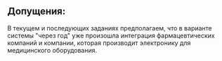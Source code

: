 ## Допущения:
В текущем и последующих заданиях предполагаем, что в варианте системы "через год" уже произошла интеграция фармацевтических компаний и компании, которая производит электронику для медицинского оборудования.